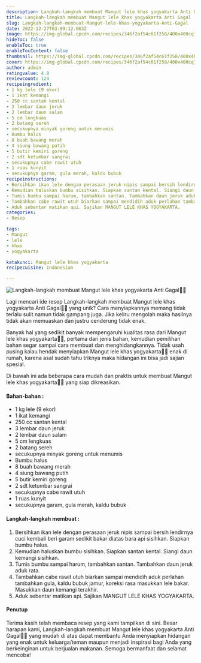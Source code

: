 ```yaml
---
description: Langkah-langkah membuat Mangut lele khas yogyakarta Anti Gagal"
title: Langkah-langkah membuat Mangut lele khas yogyakarta Anti Gagal
slug: Langkah-langkah-membuat-Mangut-lele-khas-yogyakarta-Anti-Gagal
date: 2022-12-27T03:09:12.063Z
image: https://img-global.cpcdn.com/recipes/346f2af54c61f258/400x400cq70/photo.jpg
hideToc: false
enableToc: true
enableTocContent: false
thumbnail: https://img-global.cpcdn.com/recipes/346f2af54c61f258/400x400cq70/photo.jpg
cover: https://img-global.cpcdn.com/recipes/346f2af54c61f258/400x400cq70/photo.jpg
author: admin
ratingvalue: 4.8
reviewcount: 124
recipeingredient:
- 1 kg lele (9 ekor)
- 1 ikat kemangi
- 250 cc santan kental
- 3 lembar daun jeruk
- 2 lembar daun salam
- 5 cm lengkuas
- 2 batang sereh
- secukupnya minyak goreng untuk menumis
- Bumbu halus
- 8 buah bawang merah
- 4 siung bawang putih
- 5 butir kemiri goreng
- 2 sdt ketumbar sangrai
- secukupnya cabe rawit utuh
- 1 ruas kunyit
- secukupnya garam, gula merah, kaldu bubuk
recipeinstructions:
- Bersihkan ikan lele dengan perasaan jeruk nipis sampai bersih lendirnya cuci kembali beri garam sedikit bakar diatas bara api sisihkan. Siapkan bumbu halus.
- Kemudian haluskan bumbu sisihkan. Siapkan santan kental. Siangi daun kemangi sisihkan.
- Tumis bumbu sampai harum, tambahkan santan. Tambahkan daun jeruk aduk rata.
- Tambahkan cabe rawit utuh biarkan sampai mendidih aduk perlahan tambahkan gula, kaldu bubuk jamur, koreksi rasa masukkan lele bakar. Masukkan daun kemangi terakhir.
- Aduk sebentar matikan api. Sajikan MANGUT LELE KHAS YOGYAKARTA.
categories:
- Resep

tags:
- Mangut
- lele
- khas
- yogyakarta

katakunci: Mangut lele khas yogyakarta
recipecuisine: Indonesian

---
```


![Langkah-langkah membuat Mangut lele khas yogyakarta Anti Gagal👩‍🍳](https://img-global.cpcdn.com/recipes/346f2af54c61f258/400x400cq70/photo.jpg)

Lagi mencari ide resep Langkah-langkah membuat Mangut lele khas yogyakarta Anti Gagal👩‍🍳 yang unik? Cara menyiapkannya memang tidak terlalu sulit namun tidak gampang juga. Jika keliru mengolah maka hasilnya tidak akan memuaskan dan justru cenderung tidak enak.

Banyak hal yang sedikit banyak mempengaruhi kualitas rasa dari Mangut lele khas yogyakarta👩‍🍳, pertama dari jenis bahan, kemudian pemilihan bahan segar sampai cara membuat dan menghidangkannya. Tidak usah pusing kalau hendak menyiapkan Mangut lele khas yogyakarta👩‍🍳 enak di rumah, karena asal sudah tahu triknya maka hidangan ini bisa jadi sajian spesial.

Di bawah ini ada beberapa cara mudah dan praktis untuk membuat Mangut lele khas yogyakarta👩‍🍳 yang siap dikreasikan.

<!--inarticleads1-->

#### Bahan-bahan :

- 1 kg lele (9 ekor)
- 1 ikat kemangi
- 250 cc santan kental
- 3 lembar daun jeruk
- 2 lembar daun salam
- 5 cm lengkuas
- 2 batang sereh
- secukupnya minyak goreng untuk menumis
- Bumbu halus
- 8 buah bawang merah
- 4 siung bawang putih
- 5 butir kemiri goreng
- 2 sdt ketumbar sangrai
- secukupnya cabe rawit utuh
- 1 ruas kunyit
- secukupnya garam, gula merah, kaldu bubuk

<!--inarticleads2-->

#### Langkah-langkah membuat :

1. Bersihkan ikan lele dengan perasaan jeruk nipis sampai bersih lendirnya cuci kembali beri garam sedikit bakar diatas bara api sisihkan. Siapkan bumbu halus.
1. Kemudian haluskan bumbu sisihkan. Siapkan santan kental. Siangi daun kemangi sisihkan.
1. Tumis bumbu sampai harum, tambahkan santan. Tambahkan daun jeruk aduk rata.
1. Tambahkan cabe rawit utuh biarkan sampai mendidih aduk perlahan tambahkan gula, kaldu bubuk jamur, koreksi rasa masukkan lele bakar. Masukkan daun kemangi terakhir.
1. Aduk sebentar matikan api. Sajikan MANGUT LELE KHAS YOGYAKARTA.

#### Penutup

Terima kasih telah membaca resep yang kami tampilkan di sini. Besar harapan kami, Langkah-langkah membuat Mangut lele khas yogyakarta Anti Gagal👩‍🍳 yang mudah di atas dapat membantu Anda menyiapkan hidangan yang enak untuk keluarga/teman maupun menjadi inspirasi bagi Anda yang berkeinginan untuk berjualan makanan. Semoga bermanfaat dan selamat mencoba!